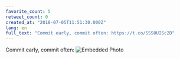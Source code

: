 ```yaml
---
favorite_count: 5
retweet_count: 0
created_at: "2018-07-05T11:51:30.000Z"
lang: en
full_text: "Commit early, commit often: https://t.co/SSS0UISc2D"
---
```


Commit early, commit often:
![Embedded Photo](https://twitter-media-coderbyheart.s3.eu-north-1.amazonaws.com/1014839181741314048-DhVu2k6WAAEH6bv.jpg)
